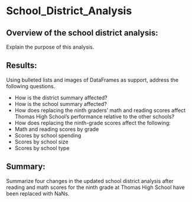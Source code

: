 # School_District_Analysis
## Overview of the school district analysis: 
Explain the purpose of this analysis.

## Results: 
Using bulleted lists and images of DataFrames as support, address the following questions.
- How is the district summary affected?
- How is the school summary affected?
- How does replacing the ninth graders’ math and reading scores affect Thomas High School’s performance relative to the other schools?
- How does replacing the ninth-grade scores affect the following:
- Math and reading scores by grade
- Scores by school spending
- Scores by school size
- Scores by school type

## Summary: 
Summarize four changes in the updated school district analysis after reading and math scores for the ninth grade at Thomas High School have been replaced with NaNs.
